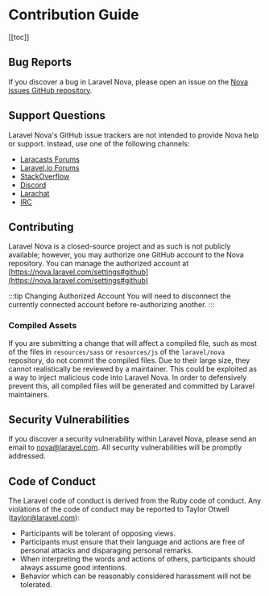 # Contribution Guide

[[toc]]

## Bug Reports

If you discover a bug in Laravel Nova, please open an issue on the [Nova issues GitHub repository](https://github.com/laravel/nova-issues).

## Support Questions

Laravel Nova's GitHub issue trackers are not intended to provide Nova help or support. Instead, use one of the following channels:

- [Laracasts Forums](https://laracasts.com/discuss)
- [Laravel.io Forums](https://laravel.io/forum)
- [StackOverflow](https://stackoverflow.com/questions/tagged/laravel-nova)
- [Discord](https://discordapp.com/invite/KxwQuKb)
- [Larachat](https://larachat.co/)
- [IRC](https://webchat.freenode.net/?nick=artisan&amp;channels=%23laravel&amp;prompt=1)

## Contributing

Laravel Nova is a closed-source project and as such is not publicly available; however, you may authorize one GitHub account to the Nova repository. You can manage the authorized account at [https://nova.laravel.com/settings#github](https://nova.laravel.com/settings#github)

:::tip Changing Authorized Account
You will need to disconnect the currently connected account before re-authorizing another.
::: 

### Compiled Assets

If you are submitting a change that will affect a compiled file, such as most of the files in `resources/sass` or `resources/js` of the `laravel/nova` repository, do not commit the compiled files. Due to their large size, they cannot realistically be reviewed by a maintainer. This could be exploited as a way to inject malicious code into Laravel Nova. In order to defensively prevent this, all compiled files will be generated and committed by Laravel maintainers.

## Security Vulnerabilities

If you discover a security vulnerability within Laravel Nova, please send an email to nova@laravel.com. All security vulnerabilities will be promptly addressed.

## Code of Conduct

The Laravel code of conduct is derived from the Ruby code of conduct. Any violations of the code of conduct may be reported to Taylor Otwell (taylor@laravel.com):

- Participants will be tolerant of opposing views.
- Participants must ensure that their language and actions are free of personal attacks and disparaging personal remarks.
- When interpreting the words and actions of others, participants should always assume good intentions.
- Behavior which can be reasonably considered harassment will not be tolerated.
